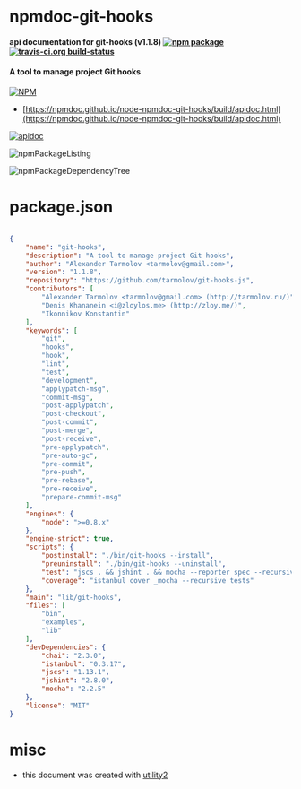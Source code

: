 # npmdoc-git-hooks

#### api documentation for  git-hooks (v1.1.8)  [![npm package](https://img.shields.io/npm/v/npmdoc-git-hooks.svg?style=flat-square)](https://www.npmjs.org/package/npmdoc-git-hooks) [![travis-ci.org build-status](https://api.travis-ci.org/npmdoc/node-npmdoc-git-hooks.svg)](https://travis-ci.org/npmdoc/node-npmdoc-git-hooks)

#### A tool to manage project Git hooks

[![NPM](https://nodei.co/npm/git-hooks.png?downloads=true&downloadRank=true&stars=true)](https://www.npmjs.com/package/git-hooks)

- [https://npmdoc.github.io/node-npmdoc-git-hooks/build/apidoc.html](https://npmdoc.github.io/node-npmdoc-git-hooks/build/apidoc.html)

[![apidoc](https://npmdoc.github.io/node-npmdoc-git-hooks/build/screenCapture.buildCi.browser.%252Ftmp%252Fbuild%252Fapidoc.html.png)](https://npmdoc.github.io/node-npmdoc-git-hooks/build/apidoc.html)

![npmPackageListing](https://npmdoc.github.io/node-npmdoc-git-hooks/build/screenCapture.npmPackageListing.svg)

![npmPackageDependencyTree](https://npmdoc.github.io/node-npmdoc-git-hooks/build/screenCapture.npmPackageDependencyTree.svg)



# package.json

```json

{
    "name": "git-hooks",
    "description": "A tool to manage project Git hooks",
    "author": "Alexander Tarmolov <tarmolov@gmail.com>",
    "version": "1.1.8",
    "repository": "https://github.com/tarmolov/git-hooks-js",
    "contributors": [
        "Alexander Tarmolov <tarmolov@gmail.com> (http://tarmolov.ru/)",
        "Denis Khananein <i@zloylos.me> (http://zloy.me/)",
        "Ikonnikov Konstantin"
    ],
    "keywords": [
        "git",
        "hooks",
        "hook",
        "lint",
        "test",
        "development",
        "applypatch-msg",
        "commit-msg",
        "post-applypatch",
        "post-checkout",
        "post-commit",
        "post-merge",
        "post-receive",
        "pre-applypatch",
        "pre-auto-gc",
        "pre-commit",
        "pre-push",
        "pre-rebase",
        "pre-receive",
        "prepare-commit-msg"
    ],
    "engines": {
        "node": ">=0.8.x"
    },
    "engine-strict": true,
    "scripts": {
        "postinstall": "./bin/git-hooks --install",
        "preuninstall": "./bin/git-hooks --uninstall",
        "test": "jscs . && jshint . && mocha --reporter spec --recursive tests",
        "coverage": "istanbul cover _mocha --recursive tests"
    },
    "main": "lib/git-hooks",
    "files": [
        "bin",
        "examples",
        "lib"
    ],
    "devDependencies": {
        "chai": "2.3.0",
        "istanbul": "0.3.17",
        "jscs": "1.13.1",
        "jshint": "2.8.0",
        "mocha": "2.2.5"
    },
    "license": "MIT"
}
```



# misc
- this document was created with [utility2](https://github.com/kaizhu256/node-utility2)
